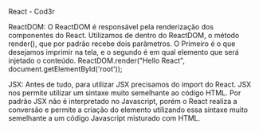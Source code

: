 React - Cod3r

ReactDOM:
O ReactDOM é responsável pela renderização dos componentes do React. Utilizamos de dentro do ReactDOM, o método
render(), que por padrão recebe dois parâmetros.
O Primeiro é o que desejamos imprimir na tela, e o segundo é em qual elemento que será injetado o conteúdo.
ReactDOM.render("Hello React", document.getElementById('root'));

JSX:
Antes de tudo, para utilizar JSX precisamos do import do React.
JSX nos permite utilizar um sintaxe muito semelhante ao código HTML. Por padrão JSX não é interpretado
no Javascript, porém o React realiza a conversão e permite a criação do elemento utilizando essa sintaxe
muito semelhante a um código Javascript misturado com HTML.
